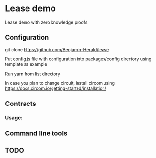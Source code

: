 # Lease demo
Lease demo with zero knowledge proofs

## Configuration

git clone https://github.com/Benjamin-Herald/lease

Put config.js file with configuration into packages/config directory using template as example


Run yarn from list directory

In case you plan to change circuit, install circom using 
https://docs.circom.io/getting-started/installation/

## Contracts



### Usage:



## Command line tools



## TODO
